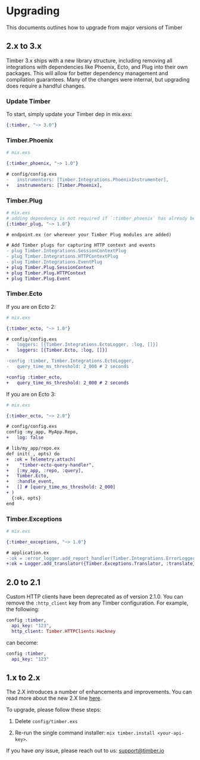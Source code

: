 # Upgrading

This documents outlines how to upgrade from major versions of Timber

## 2.x to 3.x

Timber 3.x ships with a new library structure, including removing all integrations with dependencies like Phoenix, Ecto, and Plug into their own packages.  This will allow for better dependency management and compilation guarantees.  Many of the changes were internal, but upgrading does require a handful changes.

### Update Timber
To start, simply update your Timber dep in mix.exs:
```elixir
{:timber, "~> 3.0"}
```

### Timber.Phoenix

```elixir
# mix.exs

{:timber_phoenix, "~> 1.0"}
```
```diff
# config/config.exs
-   instrumenters: [Timber.Integrations.PhoenixInstrumenter],
+   instrumenters: [Timber.Phoenix],
```

### Timber.Plug

```elixir
# mix.exs
# adding dependency is not required if `:timber_phoenix` has already been added
{:timber_plug, "~> 1.0"}
```

```diff
# endpoint.ex (or wherever your Timber Plug modules are added)

# Add Timber plugs for capturing HTTP context and events
- plug Timber.Integrations.SessionContextPlug
- plug Timber.Integrations.HTTPContextPlug
- plug Timber.Integrations.EventPlug
+ plug Timber.Plug.SessionContext
+ plug Timber.Plug.HTTPContext
+ plug Timber.Plug.Event
```

### Timber.Ecto

If you are on Ecto 2:

```elixir
# mix.exs

{:timber_ecto, "~> 1.0"}
```

```diff
# config/config.exs
-   loggers: [{Timber.Integrations.EctoLogger, :log, []}]
+   loggers: [{Timber.Ecto, :log, []}]

-config :timber, Timber.Integrations.EctoLogger,
-   query_time_ms_threshold: 2_000 # 2 seconds

+config :timber_ecto,
+   query_time_ms_threshold: 2_000 # 2 seconds
```

If you are on Ecto 3:
```elixir
# mix.exs

{:timber_ecto, "~> 2.0"}
```

```diff
# config/config.exs
config :my_app, MyApp.Repo,
+   log: false
```

```diff
# lib/my_app/repo.ex
def init(_, opts) do
+  :ok = Telemetry.attach(
+    "timber-ecto-query-handler",
+   [:my_app, :repo, :query],
+   Timber.Ecto,
+   :handle_event,
+   [] # [query_time_ms_threshold: 2_000]
+ )
  {:ok, opts}
end
```

### Timber.Exceptions

```elixir
# mix.exs

{:timber_exceptions, "~> 1.0"}
```

```diff
# application.ex
-:ok = :error_logger.add_report_handler(Timber.Integrations.ErrorLogger)
+:ok = Logger.add_translator({Timber.Exceptions.Translator, :translate})
```

## 2.0 to 2.1

Custom HTTP clients have been deprecated as of version 2.1.0. You can remove the
`:http_client` key from any Timber configuration. For example, the following:

```elixir
config :timber,
  api_key: "123",
  http_client: Timber.HTTPClients.Hackney
```

can become:

```elixir
config :timber,
  api_key: "123"
```

## 1.x to 2.x

The 2.X introduces a number of enhancements and improvements. You can read more about the
new 2.X line [here](https://timber.io/changelog/2017/03/31/timber-for-elixir-2-0/).

To upgrade, please follow these steps:

1. Delete `config/timber.exs`

2. Re-run the single command installer: `mix timber.install <your-api-key>`.

If you have *any* issue, please reach out to us: support@timber.io
